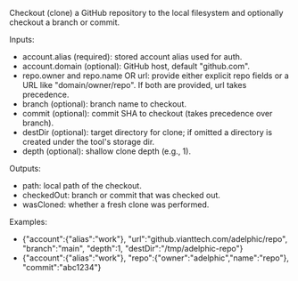 Checkout (clone) a GitHub repository to the local filesystem and optionally checkout a branch or commit.

Inputs:
- account.alias (required): stored account alias used for auth.
- account.domain (optional): GitHub host, default "github.com".
- repo.owner and repo.name OR url: provide either explicit repo fields or a URL like "domain/owner/repo". If both are provided, url takes precedence.
- branch (optional): branch name to checkout.
- commit (optional): commit SHA to checkout (takes precedence over branch).
- destDir (optional): target directory for clone; if omitted a directory is created under the tool's storage dir.
- depth (optional): shallow clone depth (e.g., 1).

Outputs:
- path: local path of the checkout.
- checkedOut: branch or commit that was checked out.
- wasCloned: whether a fresh clone was performed.

Examples:
- {"account":{"alias":"work"}, "url":"github.vianttech.com/adelphic/repo", "branch":"main", "depth":1, "destDir":"/tmp/adelphic-repo"}
- {"account":{"alias":"work"}, "repo":{"owner":"adelphic","name":"repo"}, "commit":"abc1234"}
